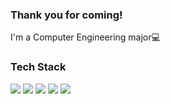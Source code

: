 ### Thank you for coming!<br>
I'm a Computer Engineering major:computer:


### Tech Stack 
<img src="https://img.shields.io/badge/C-1E90FF?style=flat-flat&logo=C&logoColor=white"/>
<img src="https://img.shields.io/badge/Android-3DDC84?style=flat-square&logo=Android&logoColor=white"/>
<img src="https://img.shields.io/badge/JavaScript-F7DF1E?style=flat-square&logo=JavaScript&logoColor=white"/>
<img src="https://img.shields.io/badge/HTML-E34F26?style=flat-square&logo=HTML5&logoColor=white"/>
<img src="https://img.shields.io/badge/CSS-A8B9CC?style=flat-square&logo=CSS3&logoColor=white"/>


